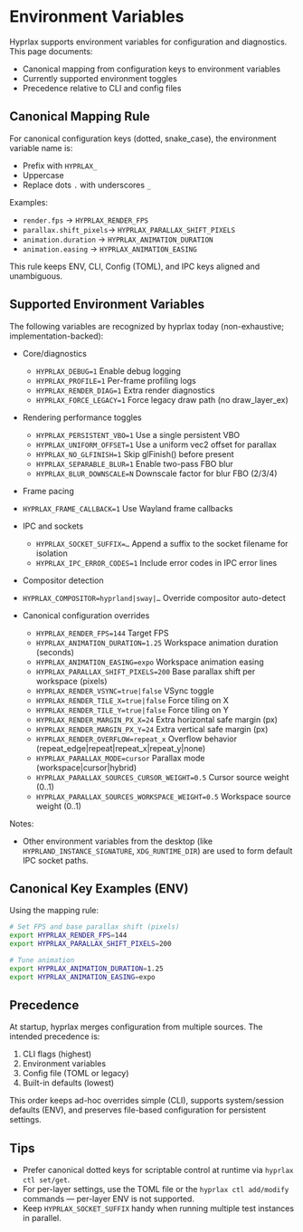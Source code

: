 # Environment Variables

Hyprlax supports environment variables for configuration and diagnostics. This page documents:
- Canonical mapping from configuration keys to environment variables
- Currently supported environment toggles
- Precedence relative to CLI and config files

## Canonical Mapping Rule

For canonical configuration keys (dotted, snake_case), the environment variable name is:
- Prefix with `HYPRLAX_`
- Uppercase
- Replace dots `.` with underscores `_`

Examples:
- `render.fps`           → `HYPRLAX_RENDER_FPS`
- `parallax.shift_pixels`→ `HYPRLAX_PARALLAX_SHIFT_PIXELS`
- `animation.duration`   → `HYPRLAX_ANIMATION_DURATION`
- `animation.easing`     → `HYPRLAX_ANIMATION_EASING`

This rule keeps ENV, CLI, Config (TOML), and IPC keys aligned and unambiguous.

## Supported Environment Variables

The following variables are recognized by hyprlax today (non-exhaustive; implementation-backed):

- Core/diagnostics
  - `HYPRLAX_DEBUG=1`                Enable debug logging
  - `HYPRLAX_PROFILE=1`              Per-frame profiling logs
  - `HYPRLAX_RENDER_DIAG=1`          Extra render diagnostics
  - `HYPRLAX_FORCE_LEGACY=1`         Force legacy draw path (no draw_layer_ex)

- Rendering performance toggles
  - `HYPRLAX_PERSISTENT_VBO=1`       Use a single persistent VBO
  - `HYPRLAX_UNIFORM_OFFSET=1`       Use a uniform vec2 offset for parallax
  - `HYPRLAX_NO_GLFINISH=1`          Skip glFinish() before present
  - `HYPRLAX_SEPARABLE_BLUR=1`       Enable two-pass FBO blur
  - `HYPRLAX_BLUR_DOWNSCALE=N`       Downscale factor for blur FBO (2/3/4)

- Frame pacing
- `HYPRLAX_FRAME_CALLBACK=1`       Use Wayland frame callbacks

- IPC and sockets
  - `HYPRLAX_SOCKET_SUFFIX=…`        Append a suffix to the socket filename for isolation
  - `HYPRLAX_IPC_ERROR_CODES=1`      Include error codes in IPC error lines

- Compositor detection
- `HYPRLAX_COMPOSITOR=hyprland|sway|…` Override compositor auto-detect

- Canonical configuration overrides
  - `HYPRLAX_RENDER_FPS=144`                 Target FPS
  - `HYPRLAX_ANIMATION_DURATION=1.25`       Workspace animation duration (seconds)
  - `HYPRLAX_ANIMATION_EASING=expo`         Workspace animation easing
  - `HYPRLAX_PARALLAX_SHIFT_PIXELS=200`     Base parallax shift per workspace (pixels)
  - `HYPRLAX_RENDER_VSYNC=true|false`       VSync toggle
  - `HYPRLAX_RENDER_TILE_X=true|false`      Force tiling on X
  - `HYPRLAX_RENDER_TILE_Y=true|false`      Force tiling on Y
  - `HYPRLAX_RENDER_MARGIN_PX_X=24`         Extra horizontal safe margin (px)
  - `HYPRLAX_RENDER_MARGIN_PX_Y=24`         Extra vertical safe margin (px)
  - `HYPRLAX_RENDER_OVERFLOW=repeat_x`      Overflow behavior (repeat_edge|repeat|repeat_x|repeat_y|none)
  - `HYPRLAX_PARALLAX_MODE=cursor`          Parallax mode (workspace|cursor|hybrid)
  - `HYPRLAX_PARALLAX_SOURCES_CURSOR_WEIGHT=0.5`    Cursor source weight (0..1)
  - `HYPRLAX_PARALLAX_SOURCES_WORKSPACE_WEIGHT=0.5` Workspace source weight (0..1)

Notes:
- Other environment variables from the desktop (like `HYPRLAND_INSTANCE_SIGNATURE`, `XDG_RUNTIME_DIR`) are used to form default IPC socket paths.

## Canonical Key Examples (ENV)

Using the mapping rule:

```bash
# Set FPS and base parallax shift (pixels)
export HYPRLAX_RENDER_FPS=144
export HYPRLAX_PARALLAX_SHIFT_PIXELS=200

# Tune animation
export HYPRLAX_ANIMATION_DURATION=1.25
export HYPRLAX_ANIMATION_EASING=expo
```

## Precedence

At startup, hyprlax merges configuration from multiple sources. The intended precedence is:

1. CLI flags (highest)
2. Environment variables
3. Config file (TOML or legacy)
4. Built-in defaults (lowest)

This order keeps ad-hoc overrides simple (CLI), supports system/session defaults (ENV), and preserves file-based configuration for persistent settings.

## Tips

- Prefer canonical dotted keys for scriptable control at runtime via `hyprlax ctl set/get`.
- For per-layer settings, use the TOML file or the `hyprlax ctl add/modify` commands — per-layer ENV is not supported.
- Keep `HYPRLAX_SOCKET_SUFFIX` handy when running multiple test instances in parallel.
